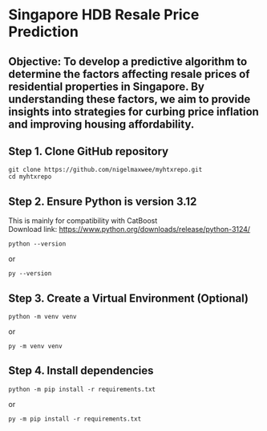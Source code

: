 # Singapore HDB Resale Price Prediction

## Objective: To develop a predictive algorithm to determine the factors affecting resale prices of residential properties in Singapore. By understanding these factors, we aim to provide insights into strategies for curbing price inflation and improving housing affordability.

## Step 1. Clone GitHub repository 
```
git clone https://github.com/nigelmaxwee/myhtxrepo.git
cd myhtxrepo
```

## Step 2. Ensure Python is version 3.12
This is mainly for compatibility with CatBoost <br>
Download link: https://www.python.org/downloads/release/python-3124/
```
python --version
```
or
```
py --version
```

## Step 3. Create a Virtual Environment (Optional)
```
python -m venv venv
```
or
```
py -m venv venv
```

## Step 4. Install dependencies
```
python -m pip install -r requirements.txt
```
or
```
py -m pip install -r requirements.txt
```
